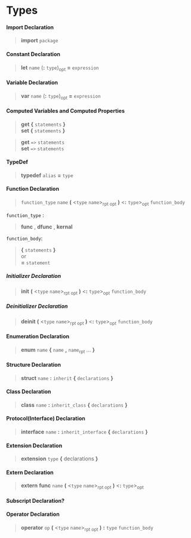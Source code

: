# Types

#### Import Declaration
> **import** `package`
#### Constant Declaration
> **let** `name` (**:** `type`)<sub>opt</sub> **=** `expression`
#### Variable Declaration
> **var** `name` (**:** `type`)<sub>opt</sub> **=** `expression`
#### Computed Variables and Computed Properties

>**get** **{** `statements` **}**\
>**set** **{** `statements` **}**

>**get** `=>` `statements` \
>**set** `=>` `statements`
#### TypeDef
> **typedef** `alias` **=** `type` 

#### Function Declaration
> `function_type`  `name` **(**  <`type` `name`><sub>rpt opt</sub>  **)** <**:** `type`><sub>opt</sub> `function_body`

`function_type` :
>**func**   ,   **dfunc**   ,  **kernal**

`function_body`:
> **{** `statements` **}**\
or\
> **=** `statement`
##### Initializer Declaration
> **init** **(**  <`type` `name`><sub>rpt opt</sub>  **)** <**:** `type`><sub>opt</sub> `function_body`

##### Deinitializer Declaration
> **deinit** **(**  <`type` `name`><sub>rpt opt</sub>  **)** <**:** `type`><sub>opt</sub> `function_body`

#### Enumeration Declaration
>**enum** `name`
> **{** `name` **,** `name`<sub>rpt</sub> ... **}**
#### Structure Declaration
> **struct**  `name` **:** `inherit` **{** `declarations` **}**
#### Class Declaration
> **class**  `name` **:** `inherit_class` **{** `declarations` **}**
#### Protocol(Interface) Declaration
> **interface**  `name` **:** `inherit_interface` **{** `declarations` **}**
#### Extension Declaration
> **extension**  `type` **{** declarations **}**
#### Extern Declaration
> **extern**  **func**  `name` **(**  <`type` `name`><sub>rpt opt</sub>  **)** <**:** `type`><sub>opt</sub>

#### Subscript Declaration?

#### Operator Declaration
> **operator**  `op`  **(**  <`type` `name`><sub>rpt opt</sub>  **)** **:** `type` `function_body`